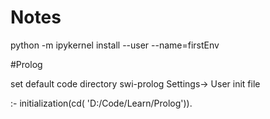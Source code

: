# Notes

python -m ipykernel install --user --name=firstEnv


#Prolog

set default code directory swi-prolog
Settings-> User init file

:- initialization(cd( 'D:/Code/Learn/Prolog')).
